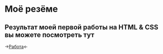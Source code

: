 # Моё резёме

## Результат моей первой работы на HTML & CSS вы можете посмотреть тут

->[Работа](https://qempa.github.io/site/)<-
